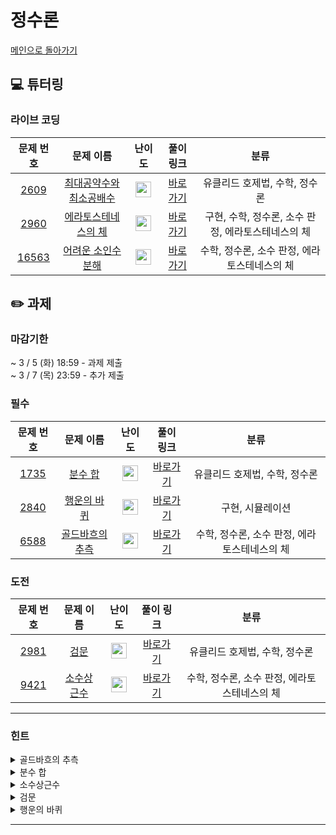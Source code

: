# 정수론
[메인으로 돌아가기](https://github.com/Altu-Bitu-6/Notice) 
## 💻 튜터링 
### 라이브 코딩
| 문제 번호 | 문제 이름 | 난이도 | 풀이 링크 | 분류 |
| :-: | :-: | :-: | :-: | :-: |
| [2609](https://www.acmicpc.net/problem/2609) | [최대공약수와 최소공배수](https://www.acmicpc.net/problem/2609) | <img height="25px" width="25px" src="https://static.solved.ac/tier_small/5.svg"/> | [바로가기](https://github.com/Altu-Bitu-6/Notice/blob/main/03_정수론/라이브코딩/2609.cpp) | 유클리드 호제법, 수학, 정수론 |
| [2960](https://www.acmicpc.net/problem/2960) | [에라토스테네스의 체](https://www.acmicpc.net/problem/2960) | <img height="25px" width="25px" src="https://static.solved.ac/tier_small/7.svg"/> | [바로가기](https://github.com/Altu-Bitu-6/Notice/blob/main/03_정수론/라이브코딩/2960.cpp) | 구현, 수학, 정수론, 소수 판정, 에라토스테네스의 체 |
| [16563](https://www.acmicpc.net/problem/16563) | [어려운 소인수분해](https://www.acmicpc.net/problem/16563) | <img height="25px" width="25px" src="https://static.solved.ac/tier_small/12.svg"/> | [바로가기](https://github.com/Altu-Bitu-6/Notice/blob/main/03_정수론/라이브코딩/16563.cpp) | 수학, 정수론, 소수 판정, 에라토스테네스의 체 |
## ✏️ 과제 
### 마감기한
~ 3 / 5 (화) 18:59 - 과제 제출 </br>
~ 3 / 7 (목) 23:59 - 추가 제출 </br>
### 필수
| 문제 번호 | 문제 이름 | 난이도 | 풀이 링크 | 분류 |
| :-: | :-: | :-: | :-: | :-: |
| [1735](https://www.acmicpc.net/problem/1735) | [분수 합](https://www.acmicpc.net/problem/1735) | <img height="25px" width="25px" src="https://static.solved.ac/tier_small/8.svg"/> | [바로가기](https://github.com/Altu-Bitu-6/Notice/blob/main/03_정수론/필수/1735.cpp) | 유클리드 호제법, 수학, 정수론 |
| [2840](https://www.acmicpc.net/problem/2840) | [행운의 바퀴](https://www.acmicpc.net/problem/2840) | <img height="25px" width="25px" src="https://static.solved.ac/tier_small/7.svg"/> | [바로가기](https://github.com/Altu-Bitu-6/Notice/blob/main/03_정수론/필수/2840.cpp) | 구현, 시뮬레이션 |
| [6588](https://www.acmicpc.net/problem/6588) | [골드바흐의 추측](https://www.acmicpc.net/problem/6588) | <img height="25px" width="25px" src="https://static.solved.ac/tier_small/10.svg"/> | [바로가기](https://github.com/Altu-Bitu-6/Notice/blob/main/03_정수론/필수/6588.cpp) | 수학, 정수론, 소수 판정, 에라토스테네스의 체 |
### 도전
| 문제 번호 | 문제 이름 | 난이도 | 풀이 링크 | 분류 |
| :-: | :-: | :-: | :-: | :-: |
| [2981](https://www.acmicpc.net/problem/2981) | [검문](https://www.acmicpc.net/problem/2981) | <img height="25px" width="25px" src="https://static.solved.ac/tier_small/12.svg"/> | [바로가기](https://github.com/Altu-Bitu-6/Notice/blob/main/03_정수론/도전/2981.cpp) | 유클리드 호제법, 수학, 정수론 |
| [9421](https://www.acmicpc.net/problem/9421) | [소수상근수](https://www.acmicpc.net/problem/9421) | <img height="25px" width="25px" src="https://static.solved.ac/tier_small/10.svg"/> | [바로가기](https://github.com/Altu-Bitu-6/Notice/blob/main/03_정수론/도전/9421.cpp) | 수학, 정수론, 소수 판정, 에라토스테네스의 체 |
---
 ### 힌트
<details><summary>골드바흐의 추측</summary><div markdown="1">&nbsp;&nbsp;&nbsp;&nbsp;b - a가 가장 큰 경우가 언제일지 잘 생각해보아요! n = a + b를 만족시키는 두 소수들을 어디서부터 탐색하면 좋을까요?</div></details>
<details><summary>분수 합</summary><div markdown="1">&nbsp;&nbsp;&nbsp;&nbsp;기약분수는 분모와 분자가 더 이상 약분되지 않는 분수를 말하죠! 어렵게 생각하지 말고 차근차근 두 분수를 더하고 약분해줍시다.</div></details>
<details><summary>소수상근수</summary><div markdown="1">&nbsp;&nbsp;&nbsp;&nbsp;소수를 찾았다면 상근수인지 판단하면 되겠네요. 문제에서 주어진 그대로 구현해볼까요? 각 자릿수의 제곱의 합을 구할 때, 언제 그만둬야 할지 잘 생각해봐야겠어요.</div></details>
<details><summary>검문</summary><div markdown="1">&nbsp;&nbsp;&nbsp;&nbsp;입력으로 주어진 모든 수에 대하여 나눴을 때 나머지가 모두 같게 하는 M을 보다 효율적으로 판단해주려면 어떻게 해야 할까요? 접근이 어렵다면 각 수를 몫과 나머지로 나타내보면 좋을 것 같아요.</div></details>
<details><summary>행운의 바퀴</summary><div markdown="1">&nbsp;&nbsp;&nbsp;&nbsp;바퀴를 배열로 고정시켜두고, 시계방향으로 돌리면 화살표는 반시계방향으로 움직이겠죠? 배열에서 인덱스가 음수가 되지 않으려면 시계/반시계 방향 중 어느 방향을 양수로 두는 것이 더 좋을까요?</div></details>

---